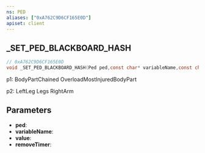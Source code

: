 ```yaml
---
ns: PED
aliases: ["0xA762C9D6CF165E0D"]
apiset: client
---
```

## _SET_PED_BLACKBOARD_HASH

```c
// 0xA762C9D6CF165E0D
void _SET_PED_BLACKBOARD_HASH(Ped ped,const char* variableName,const char* value,int removeTimer);
```

p1:
BodyPartChained
OverloadMostInjuredBodyPart

p2:
LeftLeg
Legs
RightArm

## Parameters
* **ped**:
* **variableName**:
* **value**:
* **removeTimer**:



